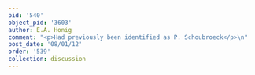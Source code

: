 ```yaml
---
pid: '540'
object_pid: '3603'
author: E.A. Honig
comment: "<p>Had previously been identified as P. Schoubroeck</p>\n"
post_date: '08/01/12'
order: '539'
collection: discussion
---
```

